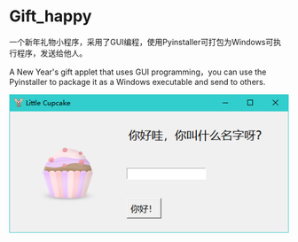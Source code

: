 # Gift_happy

一个新年礼物小程序，采用了GUI编程，使用Pyinstaller可打包为Windows可执行程序，发送给他人。


A New Year's gift applet that uses GUI programming，you can use the Pyinstaller to package it as a Windows executable and send to others.

![image](https://github.com/SundaeCHX/Little_python/blob/master/Gift_happy/welcome.png)
